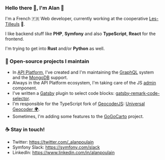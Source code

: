 ### Hello there 👋, I'm Alan 👱

I'm a French 🇫🇷 Web developer, currently working at the cooperative [Les-Tilleuls](https://les-tilleuls.coop) 🌳.

I like backend stuff like **PHP**, **Symfony** and also **TypeScript**, **React** for the frontend.

I'm trying to get into **Rust** and/or **Python** as well.

### 🌟 Open-source projects I maintain
- In [API Platform](https://github.com/api-platform/core), I've created and I'm maintaining the [GraphQL](https://api-platform.com/docs/core/graphql/) system and the [MongoDB](https://api-platform.com/docs/core/mongodb) support.
- Always in the API Platform ecosystem, I'm taking care of the JS [admin](https://github.com/api-platform/admin) component.
- I've written a [Gatsby](https://www.gatsbyjs.org/) plugin to select code blocks: [gatsby-remark-code-selector](https://github.com/alanpoulain/gatsby-remark-code-selector).
- I'm responsible for the TypeScript fork of [GeocoderJS](https://github.com/geocoder-php/geocoder-js): [Universal Geocoder 🌍](https://github.com/universal-geocoder/universal-geocoder-js).
- Sometimes, I'm adding some features to the [GoGoCarto](https://gitlab.adullact.net/pixelhumain/GoGoCartoJs) project.

### ☕ Stay in touch!
- Twitter: https://twitter.com/_alanpoulain
- Symfony Slack: https://symfony.com/slack
- LinkedIn: https://www.linkedin.com/in/alanpoulain
